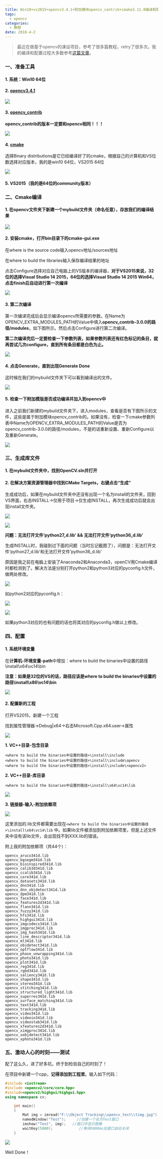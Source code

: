 ```yaml
---
title: Win10+vs2015+opencv3.4.1+附加模块opencv_contrib+cmake3.11.0编译和配置
tags: 
  - opencv
categories: 
  - 教程
date: 2018-4-2
---
```

> 最近在做基于opencv的课设项目，参考了很多篇教程，retry了很多次。我的编译和配置过程大多数参考[这篇文章](https://blog.csdn.net/chentravelling/article/details/59540828)。

<!--more-->

### 一、准备工具

#### 1. 系统：Win10 64位

#### 2. [opencv3.4.1](https://sourceforge.net/projects/opencvlibrary/files/opencv-win/)

![](https://raw.githubusercontent.com/Elody-07/PicBed/master/20190527142221.png)

#### 3. [opencv_contrib](https://github.com/opencv/opencv_contrib/releases)

**opencv_contrib的版本一定要和opencv相同！！！**

![](https://raw.githubusercontent.com/Elody-07/PicBed/master/20190527142528.png)

#### 4. [cmake](https://cmake.org/download/)

选择Binary distributions是它已经编译好了的cmake，根据自己的计算机和VS位数选择对应版本，我的是win10 64位，VS2015 64位

![](https://raw.githubusercontent.com/Elody-07/PicBed/master/20190527142545.png)

#### 5. VS2015（我的是64位的community版本）

### 二、Cmake编译

#### 1. 在opencv文件夹下新建一个mybuild文件夹（命名任意），存放我们的编译结果 

![](https://raw.githubusercontent.com/Elody-07/PicBed/master/20190527142604.png)

#### 2. 安装cmake，打开bin目录下的cmake-gui.exe

在where is the source code输入opencv地址/sources地址

在where to build the libraries输入保存编译结果的地址

点击Configure选择对应自己电脑上的VS版本的编译器，**对于VS2015来说，32位的选择Visual Studio 14 2015，64位的选择Visual Studio 14 2015 Win64，点击finish后自动进行第一次编译**

![](https://raw.githubusercontent.com/Elody-07/PicBed/master/20190527142629.png)

#### 3. 第二次编译

第一次编译完成后会显示编译opencv所需要的参数。在Name为OPENCV_EXTRA_MODULES_PATH的Value中填入**opencv_contrib-3.0.0的路径/modules**，如下图所示。然后点击Configure进行第二次编译。

**第二次编译完后一定要检查一下参数列表，如果参数列表还有红色标记的条目，就再尝试几次configure，直到所有条目都是白色为止。**

![](https://raw.githubusercontent.com/Elody-07/PicBed/master/20190527142705.png)

#### 4. 点击Generate，直到出现Generate Done

这时候在我们的mybuild文件夹下可以看到编译出的文件。

![](https://raw.githubusercontent.com/Elody-07/PicBed/master/20190527142726.png)

#### 5. 检查一下附加模版是否成功编译并加入到opencv中

进入之前我们新建的mybuild文件夹下，进入modules，查看是否有下图所示的文件，这些是属于附加模块opencv_contrib的。如果没有，检查一下cmake参数列表中Name为OPENCV_EXTRA_MODULES_PATH的Value是否为opencv_contrib-3.0.0的路径/modules，不是的话重新设置、重新Configure以及重新Generate。

![](https://raw.githubusercontent.com/Elody-07/PicBed/master/20190527142743.png)

### 三、生成库文件

#### 1. 在mybuild文件夹中，找到OpenCV.sln并打开

#### 2. 在解决方案资源管理器中找到CMake Targets，右键点击“生成”

生成成功后，如果在mybuild文件夹中还没有出现一个名为install的文件夹，回到VS界面，右击INSTALL->仅用于项目->仅生成INSTALL，再次生成成功后就会出现install文件夹。

![](https://raw.githubusercontent.com/Elody-07/PicBed/master/20190527142759.png)

![](https://raw.githubusercontent.com/Elody-07/PicBed/master/20190527142811.png)

**问题：无法打开文件‘python27_d.lib' && 无法打开文件‘python36_d.lib'**

生成INSTALL时，我碰到过下面的问题（当时忘记截图了），问题是：无法打开文件‘python27_d.lib'和无法打开文件‘python36_d.lib'

原因是我之前在电脑上安装了Anaconda2和Anaconda3，openCV用Cmake编译时都检测到了。解决方法是分别打开python2和python3对应的pyconfig.h文件，做两处修改。

![](https://raw.githubusercontent.com/Elody-07/PicBed/master/20190527142829.png)

如python2对应的pyconfig.h：

![](https://raw.githubusercontent.com/Elody-07/PicBed/master/20190527142838.png)

![](https://raw.githubusercontent.com/Elody-07/PicBed/master/20190527142854.png)

如果python3对应的也有问题的话也将其对应的pyconfig.h做以上修改。

### 四、配置

#### 1. 系统环境变量

在**计算机-环境变量-path**中增加：where to build the binaries中设置的路径\install\x64\vc14\bin

**注意：如果是32位的VS的话，路径应该是where to build the binaries中设置的路径\install\x86\vc14\bin**

![](https://raw.githubusercontent.com/Elody-07/PicBed/master/20190527142904.png)

#### 2. 配置新的工程

打开VS2015，新建一个工程

找到属性管理器->Debug|x64->右击Microsoft.Cpp.x64.user->属性

![](https://raw.githubusercontent.com/Elody-07/PicBed/master/20190527142921.png)

**1. VC++目录-包含目录**

```
<where to build the binaries中设置的路径>\install\include
<where to build the binaries中设置的路径>\install\include\opencv
<where to build the binaries中设置的路径>\install\include\<opencv2>
```

**2. VC++目录-库目录**

```
<where to build the binaries中设置的路径>\install\x64\vc14\lib
```

![](https://raw.githubusercontent.com/Elody-07/PicBed/master/20190527142931.png)

**3. 链接器-输入-附加依赖项**

![](https://raw.githubusercontent.com/Elody-07/PicBed/master/20190527142947.png)

这里添加的.lib文件都需要出现在`<where to build the binaries中设置的路径>\install\x64\vc14\lib` 中。如果lib文件被添加到附加依赖项里，但是上述文件夹中没有该lib文件，会出现找不到XXX.lib的错误。

附上我的附加依赖项（共44个）：

```
opencv_aruco341d.lib
opencv_bgsegm341d.lib
opencv_bioinspired341d.lib
opencv_calib3d341d.lib
opencv_ccalib341d.lib
opencv_core341d.lib
opencv_datasets341d.lib
opencv_dnn341d.lib
opencv_dnn_objdetect341d.lib
opencv_dpm341d.lib
opencv_face341d.lib
opencv_features2d341d.lib
opencv_flann341d.lib
opencv_fuzzy341d.lib
opencv_hfs341d.lib
opencv_highgui341d.lib
opencv_imgcodecs341d.lib
opencv_imgproc341d.lib
opencv_img_hash341d.lib
opencv_line_descriptor341d.lib
opencv_ml341d.lib
opencv_objdetect341d.lib
opencv_optflow341d.lib
opencv_phase_unwrapping341d.lib
opencv_photo341d.lib
opencv_plot341d.lib
opencv_reg341d.lib
opencv_rgbd341d.lib
opencv_saliency341d.lib
opencv_shape341d.lib
opencv_stereo341d.lib
opencv_stitching341d.lib
opencv_structured_light341d.lib
opencv_superres341d.lib
opencv_surface_matching341d.lib
opencv_text341d.lib
opencv_tracking341d.lib
opencv_video341d.lib
opencv_videoio341d.lib
opencv_videostab341d.lib
opencv_xfeatures2d341d.lib
opencv_ximgproc341d.lib
opencv_xobjdetect341d.lib
opencv_xphoto341d.lib
```

### 五、激动人心的时刻——测试

配了这么久，进了好多坑，终于到检验自己的时刻了！

在项目中新建一个cpp，**记得添加到工程里**。输入如下代码：

```C++
#include <iostream>  
#include <opencv2/core/core.hpp>  
#include<opencv2/highgui/highgui.hpp>  
using namespace cv;

	int main()
	{
		Mat img = imread("F:\\Object Tracking\\opencv_test\\timg.jpg");//读入一张图片
		namedWindow("Test");     //创建一个名为Test窗口
		imshow("Test", img);   //窗口中显示图像
		waitKey(5000);            //等待5000ms后窗口自动关闭
	}
```

![](https://raw.githubusercontent.com/Elody-07/PicBed/master/20190527142959.png)

Well Done！
